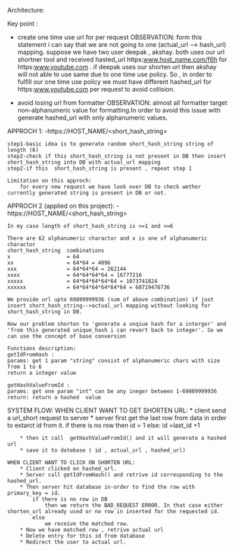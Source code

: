 Architecture:

Key point : 
- create one time use url for per request
    OBSERVATION:
     form this statement i can say that  we are not going to one (actual_url --> hash_url) mapping.
     suppose we have two user  deepak , akshay. both uses our url shortner tool and received hasted_url https:www.host_name.com/f6h for https:www.youtube.com . if deepak uses our shorten url then akshay will not able to use same due to one time use policy.
     So , in order to fulfill our one time use policy we must have different hashed_url for https:www.youtube.com per request to avoid collision.

- avoid losing url from formatter
    OBSERVATION:
    almost all formatter target non-alphanumeric value for formatting.In order to avoid this issue with generate hashed_url with only alphanumeric values.


APPROCH 1:
    -https://HOST_NAME/<short_hash_string>
     
    step1-basic idea is to generate random short_hash_string string of length (6)
    step2-check if this short_hash_string is not present in DB then insert short_hash_string into DB with actual_url mapping
    step2-if this  short_hash_string is present , repeat step 1 
    
    Limitation on this approch:
        for every new request we have look over DB to check wether currently generated string is present in DB or not.

APPROCH 2 (applied on this project):
    - https://HOST_NAME/<short_hash_string>

    In my case length of short_hash_string is >=1 and <=6
    
    There are 62 alphanumeric charactor and x is one of alphanumeric charactor
    short_hash_string  combinations
    x                  = 64   
    xx                 = 64*64 = 4096 
    xxx                = 64*64*64 = 262144 
    xxxx               = 64*64*64*64 = 16777216 
    xxxxx              = 64*64*64*64*64 = 1073741824  
    xxxxxx             = 64*64*64*64*64*64 = 68719476736  

    We provide url upto 69809999936 (sum of above combination) if just insert short_hash_string-->actual_url mapping without looking for short_hash_string in DB.

    Now our problem shorten to 'generate a unqiue hash for a interger' and 'from this generated unique_hash i can revert back to integer'. So we can use the concept of base conversion
    
    Functions description:
    getIdFromHash : 
    params: get 1 param "string" consist of alphanumeric chars with size from 1 to 6
    return a integer value

    getHashValueFromId : 
    params: get one param "int" can be any ineger between 1-69809999936 
    return: return a hashed  value 

SYSTEM FLOW:
    WHEN CLIENT WANT TO GET SHORTEN URL:
        * client send a url_short request to server
        * server first get the last row from data in order to extarct id from it.
            if there is no row then 
                id = 1
            else:
                id =last_id +1

        * then it call  getHashValueFromId() and it will generate a hashed url 
        * save it to datebase ( id , actual_url , hashed_url)
    
    WHEN CLIENT WANT TO CLICK ON SHORTEN URL:
        * Client clicked on hashed_url.
        * Server call getIdFromHash() and retrive id corresponding to the hashed_url.
        * Then server hit database in-order to find the row with primary_key = id.
            if there is no row in DB
                then we return the BAD_REQUEST ERROR. In that case either shorten_url already used or no row in inserted for the requested id.
            else 
                we receive the matched row.
        * Now we have matched row , retrive actual url
        * Delete entry for this id from database 
        * Redirect the user to actual url.










